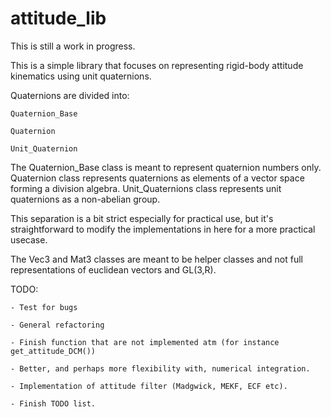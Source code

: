 # attitude_lib

This is still a work in progress.

This is a simple library that focuses on representing rigid-body attitude kinematics using unit quaternions.

Quaternions are divided into:

	Quaternion_Base
	
	Quaternion
	
	Unit_Quaternion
	
	
The Quaternion_Base class is meant to represent quaternion numbers only. Quaternion class represents quaternions as elements of a vector space forming a division algebra. Unit_Quaternions class represents unit quaternions as a non-abelian group.

This separation is a bit strict especially for practical use, but it's straightforward to modify the implementations in here for a more practical usecase.

The Vec3 and Mat3 classes are meant to be helper classes and not full representations of euclidean vectors and GL(3,R).

TODO:

	- Test for bugs
	
	- General refactoring

	- Finish function that are not implemented atm (for instance get_attitude_DCM())
	
	- Better, and perhaps more flexibility with, numerical integration.
	
	- Implementation of attitude filter (Madgwick, MEKF, ECF etc).
	
	- Finish TODO list.
